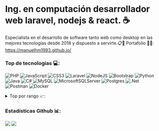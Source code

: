 # Ing. en computación desarrollador web laravel, nodejs & react. ☕

Especialista en el desarrollo de software tanto web como desktop en las mejores tecnologías desde 2018 y dispuesto a servirte.📋📌
Portafolio 📲💼: https://manuelhm1993.github.io/ 

### Top de tecnologías 💻:
![PHP](https://img.shields.io/badge/php-%23777BB4.svg?style=for-the-badge&logo=php&logoColor=white) ![JavaScript](https://img.shields.io/badge/javascript-%23323330.svg?style=for-the-badge&logo=javascript&logoColor=%23F7DF1E) ![CSS3](https://img.shields.io/badge/css3-%231572B6.svg?style=for-the-badge&logo=css3&logoColor=white) ![Laravel](https://img.shields.io/badge/laravel-%23FF2D20.svg?style=for-the-badge&logo=laravel&logoColor=white) ![NodeJS](https://img.shields.io/badge/node.js-6DA55F?style=for-the-badge&logo=node.js&logoColor=white) ![Bootstrap](https://img.shields.io/badge/bootstrap-%23563D7C.svg?style=for-the-badge&logo=bootstrap&logoColor=white) ![Python](https://img.shields.io/badge/python-3670A0?style=for-the-badge&logo=python&logoColor=ffdd54) ![Java](https://img.shields.io/badge/java-%23ED8B00.svg?style=for-the-badge&logo=java&logoColor=white) ![C#](https://img.shields.io/badge/c%23-%23239120.svg?style=for-the-badge&logo=c-sharp&logoColor=white) ![MySQL](https://img.shields.io/badge/mysql-%2300f.svg?style=for-the-badge&logo=mysql&logoColor=white) ![MicrosoftSQLServer](https://img.shields.io/badge/Microsoft%20SQL%20Sever-CC2927?style=for-the-badge&logo=microsoft%20sql%20server&logoColor=white) ![Postgres](https://img.shields.io/badge/postgres-%23316192.svg?style=for-the-badge&logo=postgresql&logoColor=white) ![.Net](https://img.shields.io/badge/.NET-5C2D91?style=for-the-badge&logo=.net&logoColor=white) ![Postman](https://img.shields.io/badge/Postman-FF6C37?style=for-the-badge&logo=postman&logoColor=white) ![Docker](https://img.shields.io/badge/docker-%230db7ed.svg?style=for-the-badge&logo=docker&logoColor=white)  


<details>
<summary>Top por rango 📈:</summary>

| TOP  | Tecnología    |
|-----:|---------------|
|     1|**PHP**        |
|     2|Javascript     |
|     3|**Laravel**    |
|     4|Nodejs         |
|     5|Python         |
|     6|**SQL**        |
|     7|Java           |
|     8|Docker         |
|     9|C#             |
|    10|Git            |

</details>

### Estadísticas Github 📊:   
![](https://github-readme-streak-stats.herokuapp.com/?user=manuelhm1993&theme=tokyonight&hide_border=false) ![](https://github-readme-stats.vercel.app/api/top-langs/?username=manuelhm1993&theme=tokyonight&hide_border=false&include_all_commits=false&count_private=false&layout=compact) 
